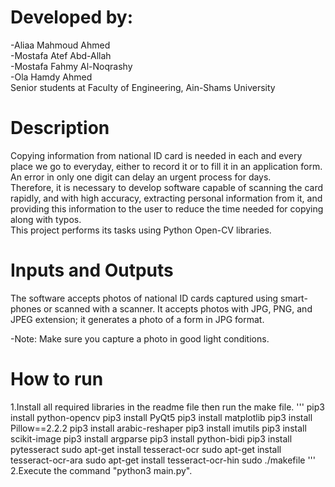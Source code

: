 # Developed by:   
   -Aliaa Mahmoud Ahmed      
   -Mostafa Atef Abd-Allah     
   -Mostafa Fahmy Al-Noqrashy      
   -Ola Hamdy Ahmed     
     Senior students at Faculty of Engineering, Ain-Shams University   
     
# Description
Copying information from national ID card is needed in each and every place we go to everyday, either to record it or to fill it in an application form. An error in only one digit can delay an urgent process for days.   
Therefore, it is necessary to develop software capable of scanning the card rapidly, and with high accuracy, extracting personal information from it, and providing this information to the user to reduce the time needed for copying along with typos.   
This project performs its tasks using Python Open-CV libraries.

# Inputs and Outputs
The software accepts photos of national ID cards captured using smart-phones or scanned with a scanner. It accepts photos with JPG, PNG, and JPEG extension; it generates a photo of a form in JPG format.  
  
  -Note: Make sure you capture a photo in good light conditions.
# How to run
1.Install all required libraries in the readme file then run the make file.
'''
pip3 install python-opencv
pip3 install PyQt5
pip3 install matplotlib
pip3 install Pillow==2.2.2
pip3 install arabic-reshaper
pip3 install imutils
pip3 install scikit-image
pip3 install argparse
pip3 install python-bidi
pip3 install pytesseract
sudo apt-get install tesseract-ocr
sudo apt-get install tesseract-ocr-ara
sudo apt-get install tesseract-ocr-hin
sudo ./makefile
'''
2.Execute the command "python3 main.py".
